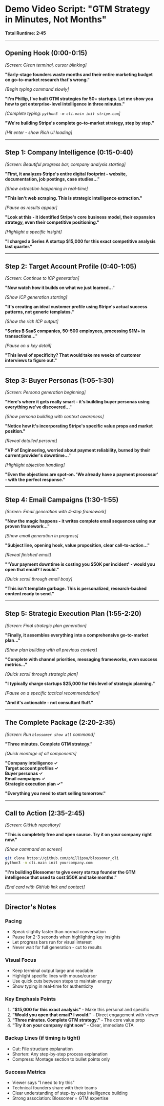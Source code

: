 # Demo Video Script: "GTM Strategy in Minutes, Not Months"

**Total Runtime: 2:45**

---

## **Opening Hook (0:00-0:15)**
*[Screen: Clean terminal, cursor blinking]*

**"Early-stage founders waste months and their entire marketing budget on go-to-market research that's wrong."**

*[Begin typing command slowly]*

**"I'm Phillip, I've built GTM strategies for 50+ startups. Let me show you how to get enterprise-level intelligence in three minutes."**

*[Complete typing: `python3 -m cli.main init stripe.com`]*

**"We're building Stripe's complete go-to-market strategy, step by step."**

*[Hit enter - show Rich UI loading]*

---

## **Step 1: Company Intelligence (0:15-0:40)**
*[Screen: Beautiful progress bar, company analysis starting]*

**"First, it analyzes Stripe's entire digital footprint - website, documentation, job postings, case studies..."**

*[Show extraction happening in real-time]*

**"This isn't web scraping. This is strategic intelligence extraction."**

*[Pause as results appear]*

**"Look at this - it identified Stripe's core business model, their expansion strategy, even their competitive positioning."**

*[Highlight a specific insight]*

**"I charged a Series A startup $15,000 for this exact competitive analysis last quarter."**

---

## **Step 2: Target Account Profile (0:40-1:05)**
*[Screen: Continue to ICP generation]*

**"Now watch how it builds on what we just learned..."**

*[Show ICP generation starting]*

**"It's creating an ideal customer profile using Stripe's actual success patterns, not generic templates."**

*[Show the rich ICP output]*

**"Series B SaaS companies, 50-500 employees, processing $1M+ in transactions..."**

*[Pause on a key detail]*

**"This level of specificity? That would take me weeks of customer interviews to figure out."**

---

## **Step 3: Buyer Personas (1:05-1:30)**
*[Screen: Persona generation beginning]*

**"Here's where it gets really smart - it's building buyer personas using everything we've discovered..."**

*[Show persona building with context awareness]*

**"Notice how it's incorporating Stripe's specific value props and market position."**

*[Reveal detailed persona]*

**"VP of Engineering, worried about payment reliability, burned by their current provider's downtime..."**

*[Highlight objection handling]*

**"Even the objections are spot-on. 'We already have a payment processor' - with the perfect response."**

---

## **Step 4: Email Campaigns (1:30-1:55)**
*[Screen: Email generation with 4-step framework]*

**"Now the magic happens - it writes complete email sequences using our proven framework..."**

*[Show email generation in progress]*

**"Subject line, opening hook, value proposition, clear call-to-action..."**

*[Reveal finished email]*

**"'Your payment downtime is costing you $50K per incident' - would you open that email? I would."**

*[Quick scroll through email body]*

**"This isn't template garbage. This is personalized, research-backed content ready to send."**

---

## **Step 5: Strategic Execution Plan (1:55-2:20)**
*[Screen: Final strategic plan generation]*

**"Finally, it assembles everything into a comprehensive go-to-market plan..."**

*[Show plan building with all previous context]*

**"Complete with channel priorities, messaging frameworks, even success metrics..."**

*[Quick scroll through strategic plan]*

**"I typically charge startups $25,000 for this level of strategic planning."**

*[Pause on a specific tactical recommendation]*

**"And it's actionable - not consultant fluff."**

---

## **The Complete Package (2:20-2:35)**
*[Screen: Run `blossomer show all` command]*

**"Three minutes. Complete GTM strategy."**

*[Quick montage of all components]*

**"Company intelligence ✓  
Target account profiles ✓  
Buyer personas ✓  
Email campaigns ✓  
Strategic execution plan ✓"**

**"Everything you need to start selling tomorrow."**

---

## **Call to Action (2:35-2:45)**
*[Screen: GitHub repository]*

**"This is completely free and open source. Try it on your company right now."**

*[Show command on screen]*
```bash
git clone https://github.com/phillipou/blossomer_cli
python3 -m cli.main init yourcompany.com
```

**"I'm building Blossomer to give every startup founder the GTM intelligence that used to cost $50K and take months."**

*[End card with GitHub link and contact]*

---

## **Director's Notes**

### **Pacing**
- Speak slightly faster than normal conversation
- Pause for 2-3 seconds when highlighting key insights
- Let progress bars run for visual interest
- Never wait for full generation - cut to results

### **Visual Focus**
- Keep terminal output large and readable
- Highlight specific lines with mouse/cursor
- Use quick cuts between steps to maintain energy
- Show typing in real-time for authenticity

### **Key Emphasis Points**
1. **"$15,000 for this exact analysis"** - Make this personal and specific
2. **"Would you open that email? I would."** - Direct engagement with viewer
3. **"Three minutes. Complete GTM strategy."** - The core value prop
4. **"Try it on your company right now"** - Clear, immediate CTA

### **Backup Lines** (if timing is tight)
- Cut: File structure explanation
- Shorten: Any step-by-step process explanation
- Compress: Montage section to bullet points only

### **Success Metrics**
- Viewer says "I need to try this"
- Technical founders share with their teams  
- Clear understanding of step-by-step intelligence building
- Strong association: Blossomer = GTM expertise